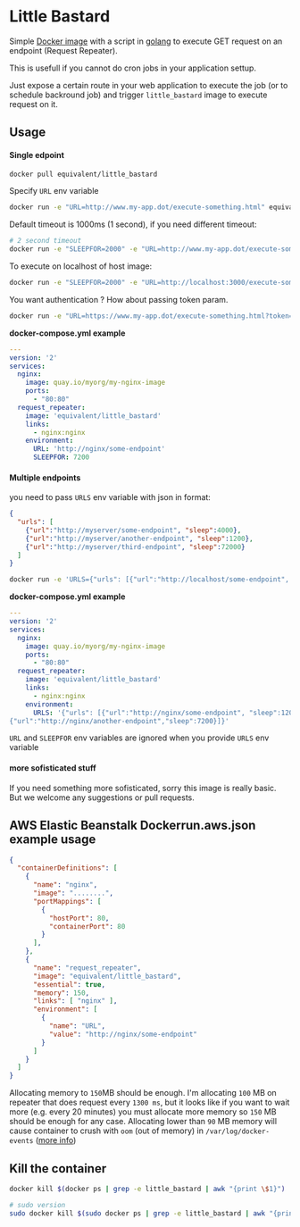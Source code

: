 # Little Bastard

Simple [Docker image](https://hub.docker.com/r/equivalent/little_bastard/) with a script in [golang](https://golang.org/) to
execute GET request on an endpoint (Request Repeater).

This is usefull if you cannot do cron jobs in your application settup.

Just expose a certain route in your web application to execute the job
(or to schedule backround job) and trigger
`little_bastard` image to execute request on it.


## Usage

#### Single edpoint

```bash
docker pull equivalent/little_bastard
```


Specify `URL` env variable


```bash
docker run -e "URL=http://www.my-app.dot/execute-something.html" equivalent/little_bastard
```

Default timeout is 1000ms (1 second), if you need different timeout:

```bash
# 2 second timeout
docker run -e "SLEEPFOR=2000" -e "URL=http://www.my-app.dot/execute-something.html" equivalent/little_bastard
```

To execute on localhost of host image:

```bash
docker run -e "SLEEPFOR=2000" -e "URL=http://localhost:3000/execute-something.html" --net="host" equivalent/little_bastard
```


You want authentication ? How about passing token param.

```bash
docker run -e "URL=https://www.my-app.dot/execute-something.html?token=1234556" --net="host" equivalent/little_bastard
```


**docker-compose.yml example**

```yml
---
version: '2'
services:
  nginx:
    image: quay.io/myorg/my-nginx-image
    ports:
      - "80:80"
  request_repeater:
    image: 'equivalent/little_bastard'
    links:
      - nginx:nginx
    environment:
      URL: 'http://nginx/some-endpoint'
      SLEEPFOR: 7200

```

#### Multiple endpoints

you need to pass `URLS` env variable with json in format:

```json
{
  "urls": [
    {"url":"http://myserver/some-endpoint", "sleep":4000},
    {"url":"http://myserver/another-endpoint", "sleep":1200},
    {"url":"http://myserver/third-endpoint", "sleep":72000}
  ]
}
```

```bash
docker run -e 'URLS={"urls": [{"url":"http://localhost/some-endpoint", "sleep":1200}, {"url":"http://localhost/another-endpoint","sleep":3000}]}' --net="host" equivalent/little_bastard
```

**docker-compose.yml example**

```yml
---
version: '2'
services:
  nginx:
    image: quay.io/myorg/my-nginx-image
    ports:
      - "80:80"
  request_repeater:
    image: 'equivalent/little_bastard'
    links:
      - nginx:nginx
    environment:
      URLS: '{"urls": [{"url":"http://nginx/some-endpoint", "sleep":1200},
{"url":"http://nginx/another-endpoint","sleep":7200}]}'
```

`URL` and `SLEEPFOR` env variables are ignored when you provide `URLS` env
variable

#### more sofisticated stuff

If you need something more sofisticated, sorry this image is really basic. But we welcome any suggestions or pull requests.

## AWS Elastic Beanstalk Dockerrun.aws.json example usage

```json
{
  "containerDefinitions": [
    {
      "name": "nginx",
      "image": "........",
      "portMappings": [
        {
          "hostPort": 80,
          "containerPort": 80
        }
      ],
    },
    {
      "name": "request_repeater",
      "image": "equivalent/little_bastard",
      "essential": true,
      "memory": 150,
      "links": [ "nginx" ],
      "environment": [
        {
          "name": "URL",
          "value": "http://nginx/some-endpoint"
        }
      ]
    }
  ]
}
```

Allocating memory to `150`MB should be enough. I'm allocating `100` MB on repeater that does request every `1300 ms`, but it looks like if you want to wait more (e.g. every 20 minutes) you must allocate more memory so `150` MB should be enough for any case.  Allocating lower than `90` MB memory will cause container to crush with `oom` (out of memory) in `/var/log/docker-events` ([more info](http://www.eq8.eu/blogs/25-common-aws-elastic-beanstalk-docker-issues-and-solutions))

## Kill the container

```bash
docker kill $(docker ps | grep -e little_bastard | awk "{print \$1}")

# sudo version
sudo docker kill $(sudo docker ps | grep -e little_bastard | awk "{print \$1}")
```

